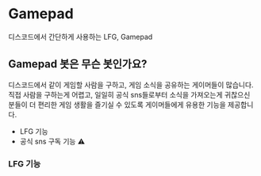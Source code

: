 # Gamepad
디스코드에서 간단하게 사용하는 LFG, Gamepad

## Gamepad 봇은 무슨 봇인가요?
디스코드에서 같이 게임할 사람을 구하고, 게임 소식을 공유하는 게이머들이 많습니다.
직접 사람을 구하는게 어렵고, 일일히 공식 sns들로부터 소식을 가져오는게 귀찮으신 분들이 더 편리한 게임 생활을 즐기실 수 있도록 게이머들에게 유용한 기능을 제공합니다.
- LFG 기능
- 공식 sns 구독 기능 ⚠️

### LFG 기능